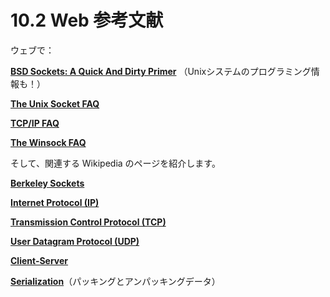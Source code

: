 # 10.2 Web 参考文献

ウェブで：

**[BSD Sockets: A Quick And Dirty Primer](https://cis.temple.edu/~giorgio/old/cis307s96/readings/docs/sockets.html)**
（Unixシステムのプログラミング情報も！）

**[The Unix Socket FAQ](https://developerweb.net/?f=70)**

**[TCP/IP FAQ](http://www.faqs.org/faqs/internet/tcp-ip/tcp-ip-faq/part1/)**

**[The Winsock FAQ](https://tangentsoft.net/wskfaq/)**

そして、関連する Wikipedia のページを紹介します。

**[Berkeley Sockets](https://en.wikipedia.org/wiki/Berkeley_sockets)**

**[Internet Protocol (IP)](https://en.wikipedia.org/wiki/Internet_Protocol)**

**[Transmission Control Protocol (TCP)](https://en.wikipedia.org/wiki/Transmission_Control_Protocol)**

**[User Datagram Protocol (UDP)](https://en.wikipedia.org/wiki/User_Datagram_Protocol)**

**[Client-Server](https://en.wikipedia.org/wiki/Client-server)**

**[Serialization](https://en.wikipedia.org/wiki/Serialization)**（パッキングとアンパッキングデータ）
